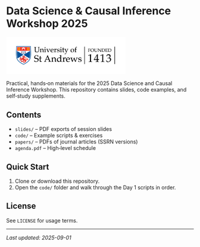 # Data Science & Causal Inference Workshop 2025

<img src="pics/01-foundation-black-text.png" alt="Workshop Logo" width="320" />

Practical, hands‑on materials for the 2025 Data Science and Causal Inference Workshop. This repository contains slides, code examples, and self‑study supplements.

## Contents
- `slides/` – PDF exports of session slides
- `code/` – Example scripts & exercises 
- `papers/` – PDFs of journal articles (SSRN versions)
- `agenda.pdf` – High‑level schedule

## Quick Start
1. Clone or download this repository.
2. Open the `code/` folder and walk through the Day 1 scripts in order.

## License
See `LICENSE` for usage terms.

---
*Last updated: 2025-09-01*
